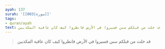 ```yaml
---
ayah: 137
surah: '[[003|سورة]]'
tags:
- quran/ayah
text: قد خلت من قبلكم سنن فسيروا في الأرض فانظروا كيف كان عاقبة المكذبين
---
```

> قد خلت من قبلكم سنن فسيروا في الأرض فانظروا كيف كان عاقبة المكذبين
